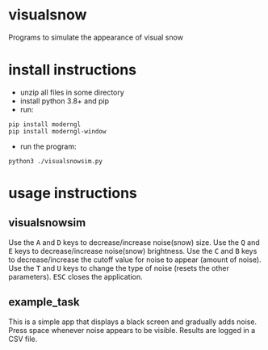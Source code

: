 # visualsnow
Programs to simulate the appearance of visual snow


# install instructions

- unzip all files in some directory
- install python 3.8+ and pip
- run:
```
pip install moderngl
pip install moderngl-window
```
- run the program:
```
python3 ./visualsnowsim.py
```

# usage instructions
## visualsnowsim

Use the <kbd>A</kbd> and <kbd>D</kbd> keys to decrease/increase noise(snow) size.
Use the <kbd>Q</kbd> and <kbd>E</kbd> keys to decrease/increase noise(snow) brightness.
Use the <kbd>C</kbd> and <kbd>B</kbd> keys to decrease/increase the cutoff value for noise to appear (amount of noise).
Use the <kbd>T</kbd> and <kbd>U</kbd> keys to change the type of noise (resets the other parameters).
<kbd>ESC</kbd> closes the application.

## example_task

This is a simple app that displays a black screen and gradually adds noise. Press space whenever noise appears to be visible. Results are logged in a CSV file.
